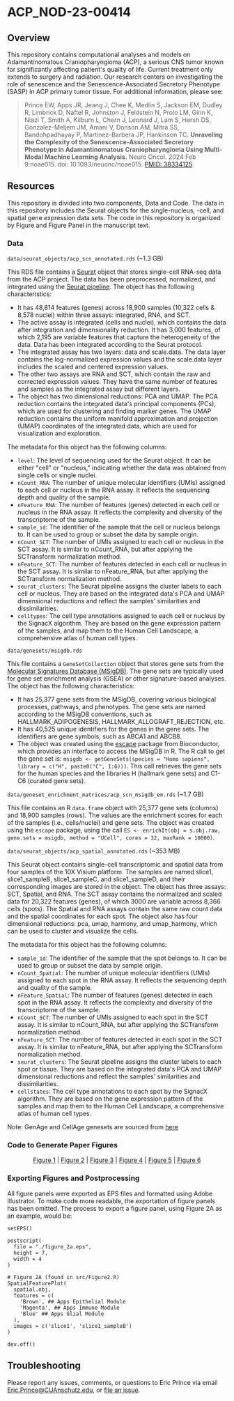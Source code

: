# ACP_NOD-23-00414

## Overview

This repository contains computational analyses and models on Adamantinomatous Craniopharyngioma (ACP), a serious CNS tumor known for significantly affecting patient's quality of life. Current treatment only extends to surgery and radiation. Our research centers on investigating the role of senescence and the Senescence-Associated Secretory Phenotype (SASP) in ACP primary tumor tissue. For additional information, please see:

> Prince EW, Apps JR, Jeang J, Chee K, Medlin S, Jackson EM, Dudley R, Limbrick D, Naftel R, Johnston J, Feldstein N, Prolo LM, Ginn K, Niazi T, Smith A, Kilburn L, Chern J, Leonard J, Lam S, Hersh DS, Gonzalez-Meljem JM, Amani V, Donson AM, Mitra SS, Bandohpadhayay P, Martinez-Barbera JP, Hankinson TC. **Unraveling the Complexity of the Senescence-Associated Secretory Phenotype in Adamantinomatous Craniopharyngioma Using Multi-Modal Machine Learning Analysis.** Neuro Oncol. 2024 Feb 9:noae015. doi: 10.1093/neuonc/noae015. <a href='https://pubmed.ncbi.nlm.nih.gov/38334125/'>PMID: 38334125</a>.

## Resources

This repository is divided into two components, Data and Code. The data in this repository includes the Seurat objects for the single-nucleus, -cell, and spatial gene expression data sets. The code in this repository is organized by Figure and Figure Panel in the manuscript text.

### Data

`data/seurat_objects/acp_scn_annotated.rds` (\~1.3 GB)

This RDS file contains a [Seurat](https://satijalab.org/seurat/) object that stores single-cell RNA-seq data from the ACP project. The data has been preprocessed, normalized, and integrated using the [Seurat pipeline](https://satijalab.org/seurat/archive/v3.2/integration). The object has the following characteristics:

-   It has 48,814 features (genes) across 18,900 samples (10,322 cells & 8,578 nuclei) within three assays: integrated, RNA, and SCT.
-   The active assay is integrated (cells and nuclei), which contains the data after integration and dimensionality reduction. It has 3,000 features, of which 2,195 are variable features that capture the heterogeneity of the data. Data has been integrated according to the Seurat protocol.
-   The integrated assay has two layers: data and scale.data. The data layer contains the log-normalized expression values and the scale.data layer includes the scaled and centered expression values.
-   The other two assays are RNA and SCT, which contain the raw and corrected expression values. They have the same number of features and samples as the integrated assay but different layers.
-   The object has two dimensional reductions: PCA and UMAP. The PCA reduction contains the integrated data's principal components (PCs), which are used for clustering and finding marker genes. The UMAP reduction contains the uniform manifold approximation and projection (UMAP) coordinates of the integrated data, which are used for visualization and exploration.

The metadata for this object has the following columns:

-   `level`: The level of sequencing used for the Seurat object. It can be either "cell" or "nucleus," indicating whether the data was obtained from single cells or single nuclei.
-   `nCount_RNA`: The number of unique molecular identifiers (UMIs) assigned to each cell or nucleus in the RNA assay. It reflects the sequencing depth and quality of the sample.
-   `nFeature_RNA`: The number of features (genes) detected in each cell or nucleus in the RNA assay. It reflects the complexity and diversity of the transcriptome of the sample.
-   `sample_id`: The identifier of the sample that the cell or nucleus belongs to. It can be used to group or subset the data by sample origin.
-   `nCount_SCT`: The number of UMIs assigned to each cell or nucleus in the SCT assay. It is similar to nCount_RNA, but after applying the SCTransform normalization method.
-   `nFeature_SCT`: The number of features detected in each cell or nucleus in the SCT assay. It is similar to nFeature_RNA, but after applying the SCTransform normalization method.
-   `seurat_clusters`: The Seurat pipeline assigns the cluster labels to each cell or nucleus. They are based on the integrated data's PCA and UMAP dimensional reductions and reflect the samples' similarities and dissimilarities.
-   `celltypes`: The cell type annotations assigned to each cell or nucleus by the SignacX algorithm. They are based on the gene expression pattern of the samples, and map them to the Human Cell Landscape, a comprehensive atlas of human cell types.

`data/genesets/msigdb.rds`

This file contains a `GeneSetCollection` object that stores gene sets from the [Molecular Signatures Database (MSigDB)](https://www.gsea-msigdb.org/gsea/msigdb). The gene sets are typically used for gene set enrichment analysis (GSEA) or other signature-based analyses. The object has the following characteristics:

-   It has 25,377 gene sets from the MSigDB, covering various biological processes, pathways, and phenotypes. The gene sets are named according to the MSigDB conventions, such as HALLMARK_ADIPOGENESIS, HALLMARK_ALLOGRAFT_REJECTION, etc.
-   It has 40,525 unique identifiers for the genes in the gene sets. The identifiers are gene symbols, such as ABCA1 and ABCB8.
-   The object was created using the [escape](https://www.bioconductor.org/packages/devel/bioc/manuals/escape/man/escape.pdf) package from Bioconductor, which provides an interface to access the MSigDB in R. The R call to get the gene set is: `msigdb <- getGeneSets(species = "Homo sapiens", library = c("H", paste0("C", 1:6)))`. This call retrieves the gene sets for the human species and the libraries H (hallmark gene sets) and C1-C6 (curated gene sets).

`data/geneset_enrichment_matrices/acp_scn_msigdb_em.rds` (\~1.7 GB)

This file contains an R `data.frame` object with 25,377 gene sets (columns) and 18,900 samples (rows). The values are the enrichment scores for each of the samples (i.e., cells/nuclei) and gene sets. The object was created using the `escape` package, using the call `ES <- enrichIt(obj = s.obj.raw, gene.sets = msigdb, method = "UCell", cores = 32, maxRank = 10000)`.

`data/seurat_objects/acp_spatial_annotated.rds` (\~353 MB)

This Seurat object contains single-cell transcriptomic and spatial data from four samples of the 10X Visium platform. The samples are named slice1, slice1_sampleB, slice1_sampleC, and slice1_sampleD, and their corresponding images are stored in the object. The object has three assays: SCT, Spatial, and RNA. The SCT assay contains the normalized and scaled data for 20,322 features (genes), of which 3000 are variable across 8,366 cells (spots). The Spatial and RNA assays contain the same raw count data and the spatial coordinates for each spot. The object also has four dimensional reductions: pca, umap, harmony, and umap_harmony, which can be used to cluster and visualize the cells.

The metadata for this object has the following columns:

-   `sample_id`: The identifier of the sample that the spot belongs to. It can be used to group or subset the data by sample origin.
-   `nCount_Spatial`: The number of unique molecular identifiers (UMIs) assigned to each spot in the RNA assay. It reflects the sequencing depth and quality of the sample.
-   `nFeature_Spatial`: The number of features (genes) detected in each spot in the RNA assay. It reflects the complexity and diversity of the transcriptome of the sample.
-   `nCount_SCT`: The number of UMIs assigned to each spot in the SCT assay. It is similar to nCount_RNA, but after applying the SCTransform normalization method.
-   `nFeature_SCT`: The number of features detected in each spot in the SCT assay. It is similar to nFeature_RNA, but after applying the SCTransform normalization method.
-   `seurat_clusters`: The Seurat pipeline assigns the cluster labels to each spot or tissue. They are based on the integrated data's PCA and UMAP dimensional reductions and reflect the samples' similarities and dissimilarities.
-   `cellstates`: The cell type annotations to each spot by the SignacX algorithm. They are based on the gene expression pattern of the samples and map them to the Human Cell Landscape, a comprehensive atlas of human cell types.

Note: GenAge and CellAge genesets are sourced from [here](https://genomics.senescence.info/download.html)

### Code to Generate Paper Figures
<p align="center"><a href="src/Figure1.R">Figure 1</a> |
 <a href="src/Figure2.R">Figure 2</a> |
 <a href="src/Figure3.R">Figure 3</a> |
 <a href="src/Figure4.R">Figure 4</a> |
 <a href="src/Figure5.R">Figure 5</a> |
 <a href="src/Figure6.R">Figure 6</a>
</p>



### Exporting Figures and Postprocessing

All figure panels were exported as EPS files and formatted using Adobe Illustrator. To make code more readable, the exportation of figure panels has been omitted. The process to export a figure panel, using Figure 2A as an example, would be:

```         
setEPS()

postscript(
  file = "./figure_2a.eps",
  height = 7,
  width = 4
)

# Figure 2A (found in src/Figure2.R)
SpatialFeaturePlot(
  spatial.obj,
  features = c(
    'Brown', ## Apps Epithelial Module
    'Magenta', ## Apps Immune Module
    'Blue' ## Apps Glial Module
  ),
  images = c('slice1', 'slice1_sampleB')
)

dev.off()
```

## Troubleshooting

Please report any issues, comments, or questions to Eric Prince via email [Eric.Prince\@CUAnschutz.edu](mailto:Eric.Prince@CUAnschutz.edu), or [file an issue](https://github.com/LeRicNet/ACP_NOD-23-00414/issues).
